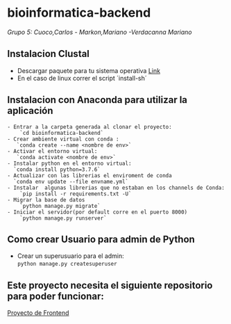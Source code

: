 # bioinformatica-backend

*Grupo 5: Cuoco,Carlos - Markon,Mariano -Verdacanna Mariano* 

## Instalacion Clustal
- Descargar paquete para tu sistema operativa [Link](http://www.clustal.org/download/current/)
- En el caso de linux correr el script ´install-sh´	

## Instalacion con Anaconda para utilizar la aplicación
	- Entrar a la carpeta generada al clonar el proyecto:
		`cd bioinformatica-backend`
    - Crear ambiente virtual con conda :
	   `conda create --name <nombre de env>`
	- Activar el entorno virtual:
	   `conda activate <nombre de env>`      
    - Instalar python en el entorno virtual:
	  `conda install python=3.7.6`	
	- Actualizar con las librerias el enviroment de conda 
	  `conda env update --file envname.yml`
	- Instalar  algunas librerias que no estaban en los channels de Conda:
		`pip install -r requirements.txt -U`	 	
	- Migrar la base de datos
		`python manage.py migrate`   
	- Iniciar el servidor(por default corre en el puerto 8000)
		`python manage.py runserver`   

##  Como crear Usuario para admin de Python 
- Crear un superusuario para el admin:  
	   `python manage.py createsuperuser`

## Este proyecto necesita el siguiente repositorio para poder funcionar:
[Proyecto de Frontend](https://github.com/mverdecanna/bioinformatica-frontend)	
